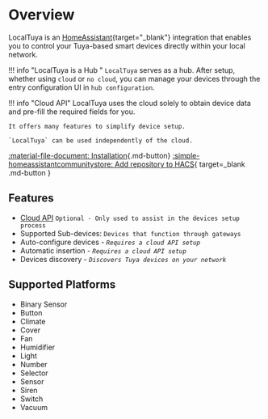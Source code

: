 # Overview

LocalTuya is an [HomeAssistant](https://www.home-assistant.io/){target="_blank"} integration that enables you to control your Tuya-based smart devices directly within your local network. 


!!! info "LocalTuya is a Hub "
    `LocalTuya` serves as a hub. After setup, whether using `cloud` or `no cloud`, you can manage your devices through the entry configuration UI in `hub configuration`.
    <!-- `Each Tuya account can be add on it's own` -->


!!! info "Cloud API"
    LocalTuya uses the cloud solely to obtain device data and pre-fill the required fields for you.

    It offers many features to simplify device setup.

    `LocalTuya` can be used independently of the cloud.

[:material-file-document: Installation](installation.md){.md-button}
[:simple-homeassistantcommunitystore: Add repository to HACS](https://my.home-assistant.io/redirect/hacs_repository/?category=integration&repository=hass-localtuya&owner=xZetsubou){ target=_blank .md-button }


## Features
<!-- - Supported protocols: `3.1`, `3.2`, `3.3`, `3.4`, and `3.5` -->
- [Cloud API](cloud_api.md) `Optional - Only used to assist in the devices setup process`
- Supported Sub-devices: `Devices that function through gateways`
- Auto-configure devices - *`Requires a cloud API setup`*
- Automatic insertion - *`Requires a cloud API setup`*
- Devices discovery - *`Discovers Tuya devices on your network`* 

## Supported Platforms
- Binary Sensor
- Button
- Climate
- Cover
- Fan
- Humidifier
- Light
- Number
- Selector
- Sensor
- Siren
- Switch
- Vacuum
